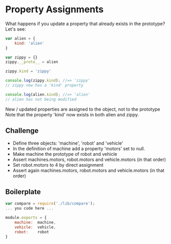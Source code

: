 Property Assignments
====================

What happens if you update a property that already exists in the prototype? Let's see:

```js
var alien = {
	kind: 'alien'
}

var zippy = {}
zippy.__proto__ = alien

zippy.kind = 'zippy'

console.log(zippy.kind); //=> 'zippy'
// zippy now has a 'kind' property

console.log(alien.kind); //=> 'alien'
// alien has not being modified
```

New / updated properties are assigned to the object, not to the prototype
Note that the property 'kind' now exists in both alien and zippy.

Challenge
---------

- Define three objects: 'machine', 'robot' and 'vehicle'
- In the definition of machine add a property 'motors' set to null.
- Make machine the prototype of robot and vehicle
- Assert machines.motors, robot.motors and vehicle.motors (in that order)
- Set robot.motors to 4 by direct assignment
- Assert again machines.motors, robot.motors and vehicle.motors (in that order)

Boilerplate
-----------

```js
var compare = require('./lib/compare');
... you code here ...

module.exports = {
	machine:  machine,
	vehicle:  vehicle,
	robot:    robot
}
```
